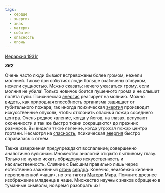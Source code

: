 ```yaml
---
tags:
  - сердце
  - энергия
  - знак
  - материя
  - событие
  - опасность
  - огонь
---
```

[Иерархия 1931г](https://127.0.0.1:4002/agni/1931)

___362___

Очень часто люди бывают встревожены более громом, нежели молнией. Также при событиях люди больше озабочены отзвуком, нежели сущностью. Можно сказать: нечего ужасаться грому, если молния не убила! Только новичок боится пушечного грома и не слышит полёта пули. Психическая [энергия](../../../tags/#энергия) реагирует на молнию. Можно видеть, как природная способность организма защищает от губительного пожара; так иногда психическая [энергия](../../../tags/#энергия) производит искусственные опухоли, чтобы отклонить опасный пожар соседнего центра. Очень редкое явление, когда у йогов, на глазах, вспухают оконечности и так же быстро ткани сокращаются до прежних размеров. Вы видели такое явление, когда угрожал пожар центра гортани. Несмотря на [опасность](../../../tags/#опасность), психическая [энергия](../../../tags/#энергия) быстро справилась с огнём.   

Также извержения предупреждают воспаление; совершенно аналогично вулканам. Множество аналогий открыто пытливому глазу. Только не нужно искать обрядовую искусственность и насильственность. Слияние с Высшим правильно лишь через естественно зажжённый [огонь](../../../tags/#огонь) [сердца](../../../tags/#сердце). Конечно, неизбежно кипение переполненной «чаши», но эта тягота [Матери](../../../tags/#материя) Мира. Помните древнее изображение младенца в чаше. Множество научных знаков обращено в туманные символы, но время разобрать их!   

